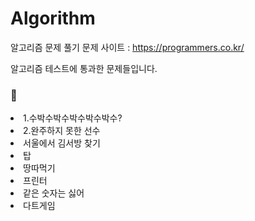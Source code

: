 # Algorithm
알고리즘 문제 풀기
문제 사이트 : https://programmers.co.kr/

알고리즘 테스트에 통과한 문제들입니다.
### :pushpin:

<list>
  <li>1.수박수박수박수박수박수?</li>
  <li>2.완주하지 못한 선수</li>
  <li>서울에서 김서방 찾기</li>
  <li>탑</li>
  <li>땅따먹기</li>
  <li>프린터</li>
  <li>같은 숫자는 싫어</li>
  <li>다트게임</li>
</list>
